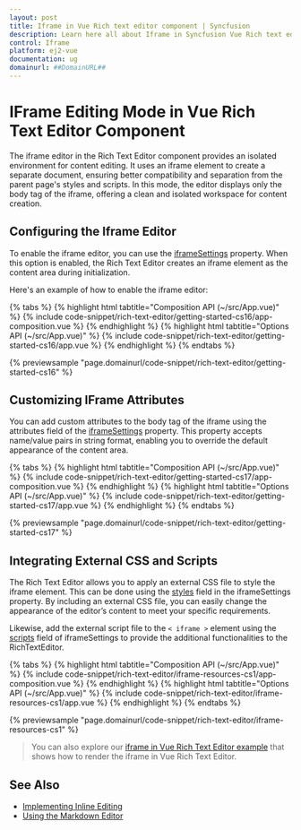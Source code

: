 ```yaml
---
layout: post
title: Iframe in Vue Rich text editor component | Syncfusion
description: Learn here all about Iframe in Syncfusion Vue Rich text editor component of Syncfusion Essential JS 2 and more.
control: Iframe 
platform: ej2-vue
documentation: ug
domainurl: ##DomainURL##
---
```


# IFrame Editing Mode in Vue Rich Text Editor Component

The iframe editor in the Rich Text Editor component provides an isolated environment for content editing. It uses an iframe element to create a separate document, ensuring better compatibility and separation from the parent page's styles and scripts. In this mode, the editor displays only the body tag of the iframe, offering a clean and isolated workspace for content creation.

## Configuring the Iframe Editor

To enable the iframe editor, you can use the [iframeSettings](https://ej2.syncfusion.com/vue/documentation/api/rich-text-editor/#iframesettings) property. When this option is enabled, the Rich Text Editor creates an iframe element as the content area during initialization.

Here's an example of how to enable the iframe editor:

{% tabs %}
{% highlight html tabtitle="Composition API (~/src/App.vue)" %}
{% include code-snippet/rich-text-editor/getting-started-cs16/app-composition.vue %}
{% endhighlight %}
{% highlight html tabtitle="Options API (~/src/App.vue)" %}
{% include code-snippet/rich-text-editor/getting-started-cs16/app.vue %}
{% endhighlight %}
{% endtabs %}
        
{% previewsample "page.domainurl/code-snippet/rich-text-editor/getting-started-cs16" %}

## Customizing IFrame Attributes

You can add custom attributes to the body tag of the iframe using the attributes field of the [iframeSettings](https://ej2.syncfusion.com/vue/documentation/api/rich-text-editor/#iframesettings) property. This property accepts name/value pairs in string format, enabling you to override the default appearance of the content area.

{% tabs %}
{% highlight html tabtitle="Composition API (~/src/App.vue)" %}
{% include code-snippet/rich-text-editor/getting-started-cs17/app-composition.vue %}
{% endhighlight %}
{% highlight html tabtitle="Options API (~/src/App.vue)" %}
{% include code-snippet/rich-text-editor/getting-started-cs17/app.vue %}
{% endhighlight %}
{% endtabs %}
        
{% previewsample "page.domainurl/code-snippet/rich-text-editor/getting-started-cs17" %}

## Integrating External CSS and Scripts

The Rich Text Editor allows you to apply an external CSS file to style the iframe element. This can be done using the [styles](https://ej2.syncfusion.com/vue/documentation/api/rich-text-editor/#iframesettings) field in the iframeSettings property. By including an external CSS file, you can easily change the appearance of the editor’s content to meet your specific requirements.

Likewise, add the external script file to the `< iframe >` element using the [scripts](https://ej2.syncfusion.com/vue/documentation/api/rich-text-editor/#iframesettings) field of iframeSettings to provide the additional functionalities to the RichTextEditor.

{% tabs %}
{% highlight html tabtitle="Composition API (~/src/App.vue)" %}
{% include code-snippet/rich-text-editor/iframe-resources-cs1/app-composition.vue %}
{% endhighlight %}
{% highlight html tabtitle="Options API (~/src/App.vue)" %}
{% include code-snippet/rich-text-editor/iframe-resources-cs1/app.vue %}
{% endhighlight %}
{% endtabs %}
        
{% previewsample "page.domainurl/code-snippet/rich-text-editor/iframe-resources-cs1" %}

> You can also explore our [iframe in Vue Rich Text Editor example](https://ej2.syncfusion.com/vue/demos/#/material/rich-text-editor/iframe) that shows how to render the iframe in Vue Rich Text Editor.

## See Also

* [Implementing Inline Editing](https://ej2.syncfusion.com/vue/documentation/rich-text-editor/inline-editing)
* [Using the Markdown Editor](https://ej2.syncfusion.com/vue/documentation/rich-text-editor/markdown)